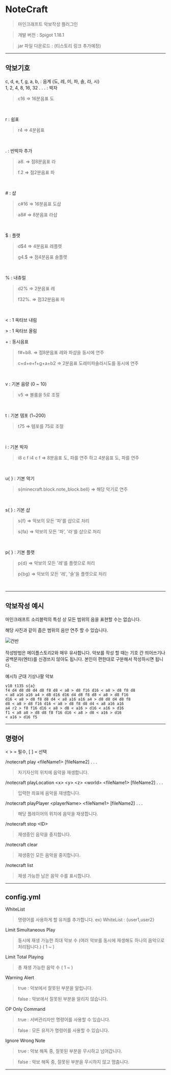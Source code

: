 # NoteCraft

> 마인크래프트 악보작성 플러그인

> 개발 버전 : Spigot 1.18.1

> jar 파일 다운로드 : (티스토리 링크 추가예정)

***

## 악보기호

c, d, e, f, g, a, b, : 음계 (도, 레, 미, 파, 솔, 라, 시)
<br>
1, 2, 4, 8, 16, 32 . . . : 박자
> c16 => 16분음표 도
<br>

r : 쉼표
> r4 => 4분쉼표
<br>

. : 반박자 추가
> a8. => 점8분음표 라
> 
> f.2 => 점2분음표 파
<br>

\# : 샵
> c#16 => 16분음표 도샵
> 
> a8# => 8분음표 라샵
<br>

$ : 플랫
> d$4 => 4분음표 레플렛
> 
> g4.$ => 점4분음표 솔플렛
<br>

% : 내츄럴
> d2% => 2분음표 레
> 
> f32%. => 점32분음표 파
<br>

< : 1 옥타브 내림
<br>

\> : 1 옥타브 올림
<br>

\+ : 동시음표
> f#+b8. => 점8분음표 레와 파샵을 동시에 연주
> 
> c+d+e+f+g+a+b2 => 2분음표 도레미파솔라시도를 동시에 연주
<br>

v : 기본 음량 (0 ~ 10)
> v5 => 볼륨을 5로 조절
<br>

t : 기본 템포 (1~200)
> t75 => 템포를 75로 조절
<br>

i : 기본 박자
> i8 c f i4 c f => 8분음표 도, 파를 연주 하고 4분음표 도, 파를 연주
<br>

u{ } : 기본 악기
> s{minecraft.block.note_block.bell} => 해당 악기로 연주
<br>

s{ } : 기본 샵
> s{f} => 악보의 모든 '파'를 샵으로 처리
> 
> s{fa} => 악보의 모든 '파', '라'를 샵으로 처리
<br>

p{ } : 기본 플랫
> p{d} => 악보의 모든 '레'를 플렛으로 처리
> 
> p{bg} => 악보의 모든 '레', '솔'을 플렛으로 처리
<br>

***

## 악보작성 예시

마인크래프트 소리블럭의 특성 상 모든 범위의 음을 표현할 수는 없습니다.

해당 사진과 같이 좁은 범위의 음만 연주 할 수 있습니다.

![건반](https://user-images.githubusercontent.com/60739875/156932308-b310c91a-a8fd-47dc-a9a0-71d879dd48b1.png)
<br>
<br>
작성방법은 메이플스토리2와 매우 유사합니다.
악보를 작성 할 때는 기호 간 띄어쓰기나 공백문자(엔터)를 신경쓰지 않아도 됩니다.
본인이 편한대로 구분해서 작성하시면 됩니다.

예시1) 군대 기상나팔 악보
```
v10 t135 s{a}
f4 d4 d8 d8 d4 d8 f8 d8 < a8 > d8 f16 d16 < a8 > d8 f8 d8
< a8 a16 a16 a4 > d8 d16 d16 d4 d8 f8 d8 < a8 > d8 f16
d16 < a8 > d8 f8 d8 d4 < a8 a16 a16 a4 > d8 d8 d4 d8 f8
d8 < a8 > d8 f16 d16 < a8 > d8 f8 d8 d4 < a8 a16 a16
a4 r2 > f8 f16 d16 < a8 > d8 < a16 > d16 < a16 > d16
f1 < a8 a8 > d8 d8 f8 f16 d16 < a8 > d8 < a16 > d16
< a16 > d16 f5
```

***

## 명령어

< \> = 필수, [ ] = 선택

/notecraft play <fileName1\> [fileName2] . . .
> 자기자신의 위치에 음악을 재생합니다.
  
/notecraft playLocation <x\> <y\> <z\> <world\> <fileName1\> [fileName2] . . .
> 입력한 좌표에 음악을 재생합니다.
  
/notecraft playPlayer <playerName\> <fileName1\> [fileName2] . . .
> 해당 플레이어의 위치에 음악을 재생합니다.
  
/notecraft stop <ID\>
> 재생중인 음악을 중지합니다.
  
/notecraft clear
> 재생중인 모든 음악을 중지합니다.
  
/notecraft list
> 재생 가능한 남은 음악 수를 표시합니다.

***

## config.yml

WhiteList
> 명령어를 사용하게 할 유저를 추가합니다. ex) WhiteList : {user1,user2}

Limit Simultaneous Play
> 동시에 재생 가능한 최대 악보 수 (여러 악보를 동시에 재생해도 하나의 음악으로 처리됩니다.) ( 1 ~ )

Limit Total Playing
> 총 재생 가능한 음악 수 ( 1 ~  )

Warning Alert
> true  : 악보에서 잘못된 부분을 알립니다.

> false : 악보에서 잘못된 부분을 알리지 않습니다.

OP Only Command
> true  : 서버관리자만 명령어를 사용할 수 있습니다.

> false : 모든 유저가 명령어를 사용할 수 있습니다.

Ignore Wrong Note
> true : 악보 해독 중, 잘못된 부분을 무시하고 넘어갑니다.

> false : 악보 해독 중, 잘못된 부분을 무시하지 않고 멈춥니다.

***
